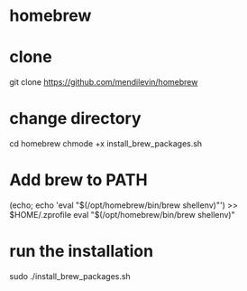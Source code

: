 # homebrew

# clone
git clone https://github.com/mendilevin/homebrew

# change directory
cd homebrew
chmode +x install_brew_packages.sh

# Add brew to PATH
(echo; echo 'eval "$(/opt/homebrew/bin/brew shellenv)"') >> $HOME/.zprofile
eval "$(/opt/homebrew/bin/brew shellenv)"

# run the installation
sudo ./install_brew_packages.sh
